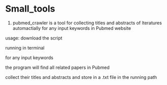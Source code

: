 # Small_tools 

1. pubmed_crawler is a tool for collecting titles and abstracts of lteratures automactially for any input keywords in Pubmed website

usage:
download the script

running in terminal

for any input keywords

the program will find all related papers in Pubmed

collect their titles and abstracts and store in a .txt file in the running path



